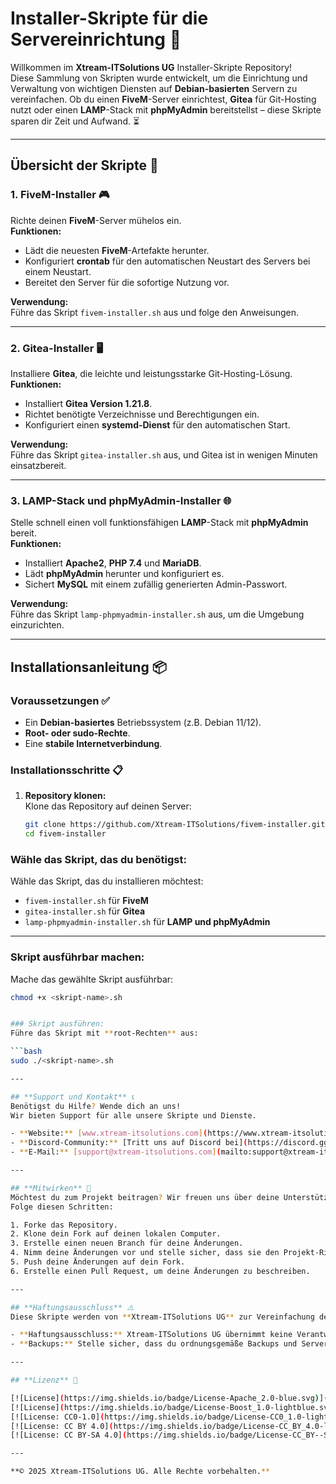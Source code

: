 # **Installer-Skripte für die Servereinrichtung** 🚀

Willkommen im **Xtream-ITSolutions UG** Installer-Skripte Repository!  
Diese Sammlung von Skripten wurde entwickelt, um die Einrichtung und Verwaltung von wichtigen Diensten auf **Debian-basierten** Servern zu vereinfachen. Ob du einen **FiveM**-Server einrichtest, **Gitea** für Git-Hosting nutzt oder einen **LAMP**-Stack mit **phpMyAdmin** bereitstellst – diese Skripte sparen dir Zeit und Aufwand. ⏳

---

## **Übersicht der Skripte** 🔧

### 1. **FiveM-Installer** 🎮
Richte deinen **FiveM**-Server mühelos ein.  
**Funktionen:**  
- Lädt die neuesten **FiveM**-Artefakte herunter.  
- Konfiguriert **crontab** für den automatischen Neustart des Servers bei einem Neustart.  
- Bereitet den Server für die sofortige Nutzung vor.

**Verwendung:**  
Führe das Skript `fivem-installer.sh` aus und folge den Anweisungen.

---

### 2. **Gitea-Installer** 🖥️
Installiere **Gitea**, die leichte und leistungsstarke Git-Hosting-Lösung.  
**Funktionen:**  
- Installiert **Gitea Version 1.21.8**.  
- Richtet benötigte Verzeichnisse und Berechtigungen ein.  
- Konfiguriert einen **systemd-Dienst** für den automatischen Start.

**Verwendung:**  
Führe das Skript `gitea-installer.sh` aus, und Gitea ist in wenigen Minuten einsatzbereit.

---

### 3. **LAMP-Stack und phpMyAdmin-Installer** 🌐
Stelle schnell einen voll funktionsfähigen **LAMP**-Stack mit **phpMyAdmin** bereit.  
**Funktionen:**  
- Installiert **Apache2**, **PHP 7.4** und **MariaDB**.  
- Lädt **phpMyAdmin** herunter und konfiguriert es.  
- Sichert **MySQL** mit einem zufällig generierten Admin-Passwort.

**Verwendung:**  
Führe das Skript `lamp-phpmyadmin-installer.sh` aus, um die Umgebung einzurichten.

---

## **Installationsanleitung** 📦

### Voraussetzungen ✅
- Ein **Debian-basiertes** Betriebssystem (z.B. Debian 11/12).  
- **Root- oder sudo-Rechte**.  
- Eine **stabile Internetverbindung**.

### Installationsschritte 📋

1. **Repository klonen:**  
   Klone das Repository auf deinen Server:
   ```bash
   git clone https://github.com/Xtream-ITSolutions/fivem-installer.git
   cd fivem-installer


### Wähle das Skript, das du benötigst:  
Wähle das Skript, das du installieren möchtest:

- `fivem-installer.sh` für **FiveM**
- `gitea-installer.sh` für **Gitea**
- `lamp-phpmyadmin-installer.sh` für **LAMP und phpMyAdmin**

---

### Skript ausführbar machen:  
Mache das gewählte Skript ausführbar:

```bash
chmod +x <skript-name>.sh


### Skript ausführen:  
Führe das Skript mit **root-Rechten** aus:

```bash
sudo ./<skript-name>.sh

---

## **Support und Kontakt** 📞  
Benötigst du Hilfe? Wende dich an uns!  
Wir bieten Support für alle unsere Skripte und Dienste.

- **Website:** [www.xtream-itsolutions.com](https://www.xtream-itsolutions.com)  
- **Discord-Community:** [Tritt uns auf Discord bei](https://discord.gg/kRSyAybbby)  
- **E-Mail:** [support@xtream-itsolutions.com](mailto:support@xtream-itsolutions.com)

---

## **Mitwirken** 🤝  
Möchtest du zum Projekt beitragen? Wir freuen uns über deine Unterstützung!  
Folge diesen Schritten:

1. Forke das Repository.
2. Klone dein Fork auf deinen lokalen Computer.
3. Erstelle einen neuen Branch für deine Änderungen.
4. Nimm deine Änderungen vor und stelle sicher, dass sie den Projekt-Richtlinien entsprechen.
5. Push deine Änderungen auf dein Fork.
6. Erstelle einen Pull Request, um deine Änderungen zu beschreiben.

---

## **Haftungsausschluss** ⚠️  
Diese Skripte werden von **Xtream-ITSolutions UG** zur Vereinfachung der Servereinrichtung bereitgestellt. Es wird empfohlen, sie zunächst in einer Testumgebung zu testen, bevor sie auf produktiven Systemen eingesetzt werden.

- **Haftungsausschluss:** Xtream-ITSolutions UG übernimmt keine Verantwortung für etwaige Probleme, die durch die Nutzung dieser Skripte entstehen.  
- **Backups:** Stelle sicher, dass du ordnungsgemäße Backups und Server-Snapshots erstellt hast, bevor du irgendwelche Installationsskripte ausführst.

---

## **Lizenz** 📜

[![License](https://img.shields.io/badge/License-Apache_2.0-blue.svg)](https://opensource.org/licenses/Apache-2.0)  
[![License](https://img.shields.io/badge/License-Boost_1.0-lightblue.svg)](https://www.boost.org/LICENSE_1_0.txt)  
[![License: CC0-1.0](https://img.shields.io/badge/License-CC0_1.0-lightgrey.svg)](http://creativecommons.org/publicdomain/zero/1.0/)  
[![License: CC BY 4.0](https://img.shields.io/badge/License-CC_BY_4.0-lightgrey.svg)](https://creativecommons.org/licenses/by/4.0/)  
[![License: CC BY-SA 4.0](https://img.shields.io/badge/License-CC_BY--SA_4.0-lightgrey.svg)](https://creativecommons.org/licenses/by-sa/4.0/)

---

**© 2025 Xtream-ITSolutions UG. Alle Rechte vorbehalten.**
